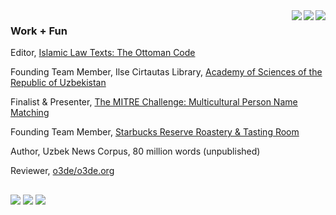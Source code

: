 <a>
  <img align="right" src="https://github-readme-streak-stats.herokuapp.com/?user=FiniteStateGit&theme=github-dark&hide_border=true")/>
</a>
<a>
  <img align="right" src="https://via.placeholder.com/475x25/0D1117/0D1117/"/>
</a>
<a>
  <img align="right" src="https://github-readme-stats.vercel.app/api?username=finitestategit&show_icons=true&theme=github_dark&hide_border=true&custom_title=FiniteStateGit%27s%20Stats&line_height=30&icon_color=39D353&title_color=1F6FEB"/>
</a>

### Work + Fun

Editor, [Islamic Law Texts: The Ottoman Code](https://al.majalla.org/2017/01/the-mejelle-edited-by-jonathan-t.html)

Founding Team Member, Ilse Cirtautas Library, [Academy of Sciences of the Republic of Uzbekistan](http://www.academy.uz/en)

Finalist & Presenter, [The MITRE Challenge: Multicultural Person Name Matching](https://www.mitre.org/news/press-releases/conclusion-of-first-mitre-challenge-brings-new-way-to-fast-track-ideas)

Founding Team Member, [Starbucks Reserve Roastery & Tasting Room](https://www.starbucksreserve.com/en-us/locations/seattle)

Author, Uzbek News Corpus, 80 million words (unpublished)

Reviewer, [o3de/o3de.org](https://github.com/o3de/o3de.org) 
##
![](https://img.shields.io/badge/python-0D1117) ![](https://img.shields.io/badge/lua-0D1117) ![](https://img.shields.io/badge/javascript-0D1117)
